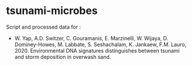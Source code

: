 # tsunami-microbes

Script and processed data for :
* W. Yap, A.D. Switzer, C. Gouramanis, E. Marzinelli, W. Wijaya, D. Dominey-Howes, M. Labbate, S. Seshachalam, K. Jankaew, F.M. Lauro, 2020. Environmental DNA signatures distinguishes between tsunami and storm deposition in overwash sand. 
